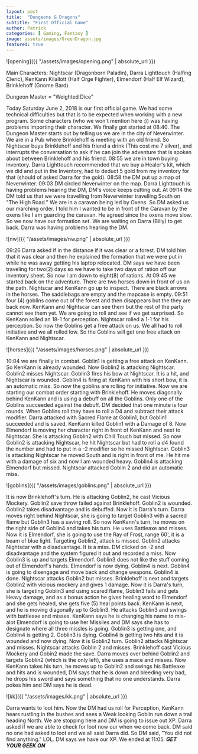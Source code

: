 ```yaml
---
layout: post
title:  "Dungeons & Dragons"
subtitle: "First Official Game"
author: Patrick
categories: [ Gaming, Fantasy ]
image: assets/images/GreenDragon.jpg
featured: true
---
```


![opening]({{ "/assets/images/opening.png" | absolute_url }})

Main Characters: Nightscar (Dragonborn Paladin), Darra Lighttouch (Halfing Cleric), KenKann Kilallott (Half Orge Fighter), Elmendorf (Half Elf Wizard), Brinklehoff (Gnome Bard)

Dungeon Master = "Weighted Dice"

Today Saturday June 2, 2018 is our first official game. We had some technical difficulties but that is to be expected when working with a new program. Some characters (who we won't mention here :)) was having problems importing their character. We finally got started at 08:40. The Dungeon Master starts out by telling us we are in the city of Neverwinter. We are in a Pub where Brinklehoff is meeting with an old friend. So Nightscar buys Brinklehoff and his friend a drink (This cost me 7 silver), and interrupts the conversation to ask if he can join the adventure that is spoken about between Brinklehoff and his friend. 08:55 we are in town buying inventory. Darra Lighttouch recommended that we buy a Healer's kit, which we did and put in the Inventory, had to deduct 5 gold from my inventory for that (should of asked Darra for the gold). 08:58 the DM put up a map of Neverwinter. 09:03 DM circled Neverwinter on the map. Darra Lighttouch is having problems hearing the DM, DM's voice keeps cutting out. At 09:14 the DM told us that we were travelling from Neverwinter travelling South on "The High Road." We are in a caravan being led by Oxens. So DM asked us our marching order. I told him I wanted to be in front of the Caravan by the oxens like I am guarding the caravan. He agreed since the oxens move slow. So we now have our formation set. We are waiting on Darra (Billy) to get back. Darra was having problems hearing the DM.

![nw]({{ "/assets/images/nw.png" | absolute_url }})

09:26 Darra asked if in the distance if it was clear or a forest. DM told him that it was clear and then he explained the formation that we were put in while he was away getting his laptop relocated. DM says we have been traveling for two(2) days so we have to take two days of ration off our inventory sheet. So now I am down to eight(8) of rations. At 09:45 we started back on the adventure. There are two horses down in front of us on the path. Nightscar and KenKann go up to inspect. There are black arrows in the horses. The saddlebags are empty and the mapcase is empty. 09:51 four (4) goblins come out of the forest and then disappears but the they are back now. KenKann and Nightscar can see them but the rest of the party cannot see them yet. We are going to roll and see if we get surprised. So KenKann rolled an 18-1 for perception. Nightscar rolled a 1-1 for his perception. So now the Goblins get a free attack on us. We all had to roll initiative and we all rolled low. So the Goblins will get one free attack on KenKann and Nightscar. 


![horses]({{ "/assets/images/horses.png" | absolute_url }})


10:04 we are finally in combat. Goblin1 is getting a free attack on KenKann. So KenKann is already wounded. Now Goblin2 is attacking Nightscar. Goblin2 misses Nightscar. Goblin3 fires his bow at Nightscar. It is a hit, and Nightscar is wounded. Goblin4 is firing at KenKann with his short bow, it is an automatic miss. So now the goblins are rolling for initiative. Now we are starting our combat order starting with Brinklehoff. He moves diagonally behind KenKann and is using a debuff on all the Goblins. Only one of the Goblins succeeded against the debuff. DM decided that one minute is four rounds. When Goblins roll they have to roll a D4 and subtract their attack modifier. Darra attacked with Sacred Flame at Goblin1, but Goblin1 succeeded and is saved. KenKann killed Goblin1 with a Damage of 8. Now Elmendorf is moving her character right in front of KenKann and next to Nightscar. She is attacking Goblin2 with Chill Touch but missed. So now Goblin2 is attacking Nightscar, he hit Nightscar but had to roll a d4 found the number and had to put in a -2 modifier so he missed Nightscar. Goblin3 is attacking Nightscar he moved South and is right in front of me. He hit me with a damage of six and now I am wounded heavy. Goblin4 is attacking Elmendorf but missed. Nightscar attacked Goblin 2 and did an automatic miss. 

![goblins]({{ "/assets/images/goblins.png" | absolute_url }})

It is now Brinklehoff's turn. He is attacking Goblin2, he cast Vicious Mockery. Goblin2 save throw failed against Brinklehoff. Goblin2 is wounded. Goblin2 takes disadvantage and is debuffed. Now it is Darra's turn. Darra moves right behind Nightscar, she is going to target Goblin3 with a sacred flame but Goblin3 has a saving roll. So now KenKann's turn, he moves on the right side of Goblin4 and takes his turn. He uses Battleaxe and misses. Now it is Elmendorf, she is going to use the Ray of Frost, range 60', it is a beam of blue light. Targeting Goblin2, attack is missed. Goblin2 attacks Nightscar with a disadvantage. It is a miss. DM clicked on -2 and disadvantage and the system figured it out and recorded a miss. Now Goblin3 is up and targets Elmendorf. Goblin3 does not like the stuff coming out of Elmendorf's hands. Elmendorf is now dying. Goblin4 is next. Goblin4 is going to disengage and move back and change weapons. Goblin4 is done. Nightscar attacks Goblin2 but misses. Brinklehoff is next and targets Goblin2 with vicious mockery and gives 1 damage. Now it is Darra's turn, she is targeting Goblin3 and using scared flame, Goblin3 fails and gets Heavy damage, and as a bonus action he gives healing word to Elmendorf and she gets healed, she gets five (5) heal points back. KenKann is next, and he is moving diagonally up to Goblin3. He attacks Goblin3 and swings with battleaxe and misses. KenKann says he is changing his name to mis-alot Elmendorf is going to use her Missiles and DM says she has to designate where all three missles is going. Goblin3 is getting one, and Goblin4 is getting 2. Goblin3 is dying. Goblin4 is getting two hits and it is wounded and now dying. Now it is Goblin2 turn. Goblin2 attacks Nightscar and misses. Nightscar attacks Goblin 2 and misses. Brinklehoff cast Vicious Mockery and Gobin2 made the save. Darra moves over behind Goblin2 and targets Goblin2 (which is the only left), she uses a mace and misses. 
Now KenKann takes his turn, he moves up to Goblin2 and swings his Battleaxe and hits and is wounded, DM says that he is down and bleeding very bad, he drops his sword and says something that no one understands. Darra pokes him and DM says he is dead.

![kk]({{ "/assets/images/kk.png" | absolute_url }})

Darra wants to loot him. Now the DM had us roll for Perception, KenKann hears rustling in the bushes and sees a Weak looking Goblin run down a trail heading North. We are stopping here and DM is going to issue out XP. Darra asked if we are able to check for loot now our when we come back. DM said no one had asked to loot and we all said Darra did. So DM said, "You did not find anything." LOL. DM says we have our XP. We ended at 11:05. ***GET YOUR GEEK ON***
